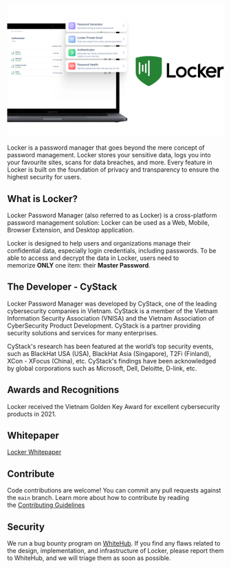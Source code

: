 ![Locker Password Manager](locker.png)

Locker is a password manager that goes beyond the mere concept of password management. Locker stores your sensitive data, logs you into your favourite sites, scans for data breaches, and more. Every feature in Locker is built on the foundation of privacy and transparency to ensure the highest security for users.

## What is Locker?

Locker Password Manager (also referred to as Locker) is a cross-platform password management solution: Locker can be used as a Web, Mobile, Browser Extension, and Desktop application.

Locker is designed to help users and organizations manage their confidential data, especially login credentials, including passwords. To be able to access and decrypt the data in Locker, users need to memorize **ONLY** one item: their **Master Password**.

## The Developer - CyStack

Locker Password Manager was developed by CyStack, one of the leading cybersecurity companies in Vietnam. CyStack is a member of the Vietnam Information Security Association (VNISA) and the Vietnam Association of CyberSecurity Product Development. CyStack is a partner providing security solutions and services for many enterprises.

CyStack's research has been featured at the world’s top security events, such as BlackHat USA (USA), BlackHat Asia (Singapore), T2Fi (Finland), XCon - XFocus (China), etc. CyStack's findings have been acknowledged by global corporations such as Microsoft, Dell, Deloitte, D-link, etc.

## Awards and Recognitions

Locker received the Vietnam Golden Key Award for excellent cybersecurity products in 2021.

## Whitepaper

[Locker Whitepaper](https://locker.io/whitepaper)

## Contribute

Code contributions are welcome! You can commit any pull requests against the `main` branch. Learn more about how to contribute by reading the [Contributing Guidelines](CONTRIBUTING.md) 

## Security
We run a bug bounty program on [WhiteHub](https://whitehub.net/programs/locker). If you find any flaws related to the design, implementation, and infrastructure of Locker, please report them to WhiteHub, and we will triage them as soon as possible.
